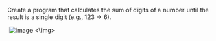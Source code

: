 Create a program that calculates the sum of digits of a number until the result is a single digit
(e.g., 123 -> 6).

<img> ![image](https://github.com/user-attachments/assets/a1c04fe5-055e-40c8-bd9e-1736ad5833b6) <\img>
